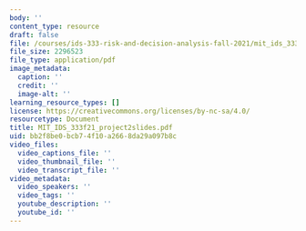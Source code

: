 ```yaml
---
body: ''
content_type: resource
draft: false
file: /courses/ids-333-risk-and-decision-analysis-fall-2021/mit_ids_333f21_project2slides.pdf
file_size: 2296523
file_type: application/pdf
image_metadata:
  caption: ''
  credit: ''
  image-alt: ''
learning_resource_types: []
license: https://creativecommons.org/licenses/by-nc-sa/4.0/
resourcetype: Document
title: MIT_IDS_333f21_project2slides.pdf
uid: bb2f8be0-bcb7-4f10-a266-8da29a097b8c
video_files:
  video_captions_file: ''
  video_thumbnail_file: ''
  video_transcript_file: ''
video_metadata:
  video_speakers: ''
  video_tags: ''
  youtube_description: ''
  youtube_id: ''
---
```

